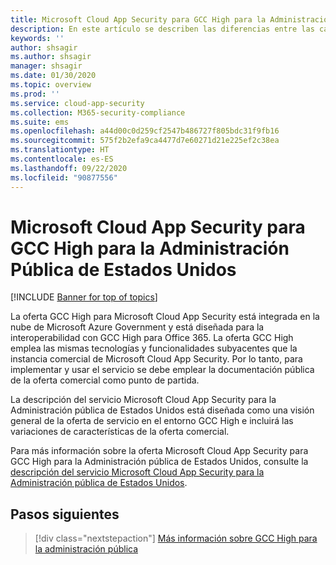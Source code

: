 ```yaml
---
title: Microsoft Cloud App Security para GCC High para la Administración Pública de Estados Unidos
description: En este artículo se describen las diferencias entre las características de Microsoft Cloud App Security para GCC High para la Administración Pública de Estados Unidos y la oferta comercial.
keywords: ''
author: shsagir
ms.author: shsagir
manager: shsagir
ms.date: 01/30/2020
ms.topic: overview
ms.prod: ''
ms.service: cloud-app-security
ms.collection: M365-security-compliance
ms.suite: ems
ms.openlocfilehash: a44d00c0d259cf2547b486727f805bdc31f9fb16
ms.sourcegitcommit: 575f2b2efa9ca4477d7e60271d21e225ef2c38ea
ms.translationtype: HT
ms.contentlocale: es-ES
ms.lasthandoff: 09/22/2020
ms.locfileid: "90877556"
---
```

# <a name="microsoft-cloud-app-security-for-us-government-gcc-high"></a>Microsoft Cloud App Security para GCC High para la Administración Pública de Estados Unidos

[!INCLUDE [Banner for top of topics](includes/banner.md)]

La oferta GCC High para Microsoft Cloud App Security está integrada en la nube de Microsoft Azure Government y está diseñada para la interoperabilidad con GCC High para Office 365. La oferta GCC High emplea las mismas tecnologías y funcionalidades subyacentes que la instancia comercial de Microsoft Cloud App Security. Por lo tanto, para implementar y usar el servicio se debe emplear la documentación pública de la oferta comercial como punto de partida.

La descripción del servicio Microsoft Cloud App Security para la Administración pública de Estados Unidos está diseñada como una visión general de la oferta de servicio en el entorno GCC High e incluirá las variaciones de características de la oferta comercial.

Para más información sobre la oferta Microsoft Cloud App Security para GCC High para la Administración pública de Estados Unidos, consulte la [descripción del servicio Microsoft Cloud App Security para la Administración pública de Estados Unidos](/enterprise-mobility-security/solutions/ems-cloud-app-security-govt-service-description).

## <a name="next-steps"></a>Pasos siguientes

> [!div class="nextstepaction"]
> [Más información sobre GCC High para la administración pública](/enterprise-mobility-security/solutions/ems-govt-service-description)
